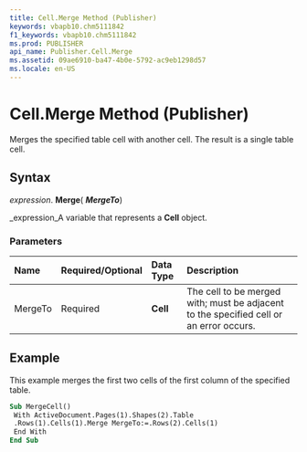 ```yaml
---
title: Cell.Merge Method (Publisher)
keywords: vbapb10.chm5111842
f1_keywords: vbapb10.chm5111842
ms.prod: PUBLISHER
api_name: Publisher.Cell.Merge
ms.assetid: 09ae6910-ba47-4b0e-5792-ac9eb1298d57
ms.locale: en-US
---
```



# Cell.Merge Method (Publisher)

Merges the specified table cell with another cell. The result is a single table cell.


## Syntax

 _expression_. **Merge**( **_MergeTo_**)

 _expression_A variable that represents a  **Cell** object.


### Parameters



|**Name**|**Required/Optional**|**Data Type**|**Description**|
|:-----|:-----|:-----|:-----|
|MergeTo|Required| **Cell**|The cell to be merged with; must be adjacent to the specified cell or an error occurs.|

## Example

This example merges the first two cells of the first column of the specified table.


```vb
Sub MergeCell() 
 With ActiveDocument.Pages(1).Shapes(2).Table 
 .Rows(1).Cells(1).Merge MergeTo:=.Rows(2).Cells(1) 
 End With 
End Sub
```


